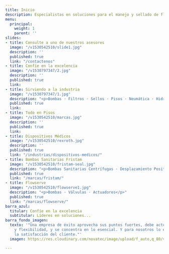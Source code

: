 ```yaml
---
title: Inicio
description: Especialistas en soluciones para el manejo y sellado de fluidos
menu:
  principal:
    weight: 1
    parent: ''
slides:
- title: Consulte a uno de nuestros asesores
  image: "/v1530542510/slide1.jpg"
  description: ''
  published: true
  link: "/contactenos"
- title: Confíe en la excelencia
  image: "/v1530797347/2.jpg"
  description: ''
  published: true
  link: 
- title: Sirviendo a la industria
  image: "/v1530797347/1.jpg"
  description: "<p>Bombas · Filtros · Sellos · Pisos · Neumática · Hidráulica</p>"
  published: true
  link: 
- title: Todo en Pisos
  image: "/v1530542510/marcas.jpg"
  description: ''
  published: true
  link: 
- title: Dispositivos Médicos
  image: "/v1530542510/rexroth.jpg"
  description: ''
  published: true
  link: "/industrias/dispositivos-medicos/"
- title: Bombas Sanitarias Fristam
  image: "/v1530542510/fristam-seal.jpg"
  description: "<p>Bombas Sanitarias Centrífugas · Desplazamiento Positivas · Mezcladoras</p>"
  published: true
  link: "/marcas/fristam/"
- title: Flowserve
  image: "/v1530542510/flowserve1.jpg"
  description: "<p>Bombas · Válvulas · Actuadores</p>"
  published: true
  link: "/marcas/flowserve/"
barra_azul:
  titular: Confíe en la excelencia
  subtitular: Líderes en soluciones...
barra_fondo_imagen:
  texto: '"Una empresa de éxito aprovecha sus puntos fuertes, debe actuar con rapidez
    y flexibilidad, y se concentra en lo esencial. Y para nosotros lo esencial es
    la satisfacción del cliente."'
  imagen: https://res.cloudinary.com/novatec/image/upload/f_auto,q_80/v1530333582/slide3-dark.jpg

---
```

